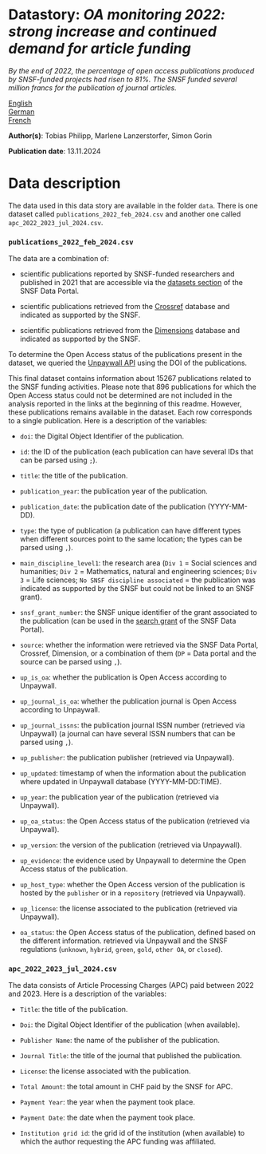 # Datastory: *OA monitoring 2022: strong increase and continued demand for article funding*

*By the end of 2022, the percentage of open access publications produced by SNSF-funded projects had risen to 81%. The SNSF funded several million francs for the publication of journal articles.*

[English](https://data.snf.ch/stories/open-access-publications-monitoring-2022-en.html)\
[German](https://data.snf.ch/stories/open-access-publikationen-monitoring-2022-de.html)\
[French](https://data.snf.ch/stories/publications-en-libre-acces-monitoring-2022-fr.html)

**Author(s)**: Tobias Philipp, Marlene Lanzerstorfer, Simon Gorin

**Publication date**: 13.11.2024

# Data description

The data used in this data story are available in the folder `data`. There is one dataset called `publications_2022_feb_2024.csv` and another one called `apc_2022_2023_jul_2024.csv`.

### `publications_2022_feb_2024.csv`

The data are a combination of:

-   scientific publications reported by SNSF-funded researchers and published in 2021 that are accessible via the [datasets section](https://data.snf.ch/datasets) of the SNSF Data Portal.

-   scientific publications retrieved from the [Crossref](https://www.crossref.org/) database and indicated as supported by the SNSF.

-   scientific publications retrieved from the [Dimensions](https://app.dimensions.ai/discover/publication) database and indicated as supported by the SNSF.

To determine the Open Access status of the publications present in the dataset, we queried the [Unpaywall API](https://unpaywall.org/products/api) using the DOI of the publications.

This final dataset contains information about 15267 publications related to the SNSF funding activities. Please note that 896 publications for which the Open Access status could not be determined are not included in the analysis reported in the links at the beginning of this readme. However, these publications remains available in the dataset. Each row corresponds to a single publication. Here is a description of the variables:

-   `doi`: the Digital Object Identifier of the publication.

-   `id`: the ID of the publication (each publication can have several IDs that can be parsed using `;`).

-   `title`: the title of the publication.

-   `publication_year`: the publication year of the publication.

-   `publication_date`: the publication date of the publication (YYYY-MM-DD).

-   `type`: the type of publication (a publication can have different types when different sources point to the same location; the types can be parsed using `,`).

-   `main_discipline_level1`: the research area (`Div 1` = Social sciences and humanities; `Div 2` = Mathematics, natural and engineering sciences; `Div 3` = Life sciences; `No SNSF discipline associated` = the publication was indicated as supported by the SNSF but could not be linked to an SNSF grant).

-   `snsf_grant_number`: the SNSF unique identifier of the grant associated to the publication (can be used in the [search grant](https://data.snf.ch/grants) of the SNSF Data Portal).

-   `source`: whether the information were retrieved via the SNSF Data Portal, Crossref, Dimension, or a combination of them (`DP` = Data portal and the source can be parsed using `,`).

-   `up_is_oa`: whether the publication is Open Access according to Unpaywall.

-   `up_journal_is_oa`: whether the publication journal is Open Access according to Unpaywall.

-   `up_journal_issns`: the publication journal ISSN number (retrieved via Unpaywall) (a journal can have several ISSN numbers that can be parsed using `,`).

-   `up_publisher`: the publication publisher (retrieved via Unpaywall).

-   `up_updated`: timestamp of when the information about the publication where updated in Unpaywall database (YYYY-MM-DD:TIME).

-   `up_year`: the publication year of the publication (retrieved via Unpaywall).

-   `up_oa_status`: the Open Access status of the publication (retrieved via Unpaywall).

-   `up_version`: the version of the publication (retrieved via Unpaywall).

-   `up_evidence`: the evidence used by Unpaywall to determine the Open Access status of the publication.

-   `up_host_type`: whether the Open Access version of the publication is hosted by the `publisher` or in a `repository` (retrieved via Unpaywall).

-   `up_license`: the license associated to the publication (retrieved via Unpaywall).

-   `oa_status`: the Open Access status of the publication, defined based on the different information. retrieved via Unpaywall and the SNSF regulations (`unknown`, `hybrid`, `green`, `gold`, `other OA`, or `closed`).

### `apc_2022_2023_jul_2024.csv`

The data consists of Article Processing Charges (APC) paid between 2022 and 2023. Here is a description of the variables:

-   `Title`: the title of the publication.

-   `Doi`: the Digital Object Identifier of the publication (when available).

-   `Publisher Name`: the name of the publisher of the publication.

-   `Journal Title`: the title of the journal that published the publication.

-   `License`: the license associated with the publication.

-   `Total Amount`: the total amount in CHF paid by the SNSF for APC.

-   `Payment Year`: the year when the payment took place.

-   `Payment Date`: the date when the payment took place.

-   `Institution grid id`: the grid id of the institution (when available) to which the author requesting the APC funding was affiliated.

